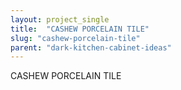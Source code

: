 ```yaml
---
layout: project_single
title:  "CASHEW PORCELAIN TILE"
slug: "cashew-porcelain-tile"
parent: "dark-kitchen-cabinet-ideas"
---
```

CASHEW PORCELAIN TILE